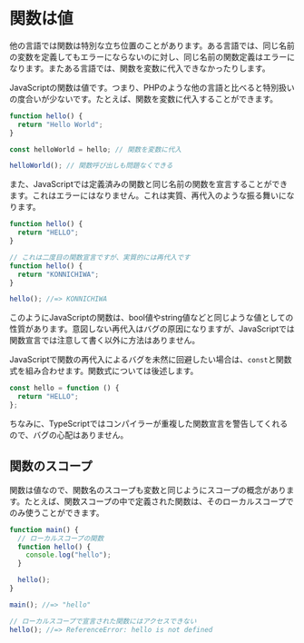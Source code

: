 # 関数は値

他の言語では関数は特別な立ち位置のことがあります。ある言語では、同じ名前の変数を定義してもエラーにならないのに対し、同じ名前の関数定義はエラーになります。またある言語では、関数を変数に代入できなかったりします。

JavaScriptの関数は値です。つまり、PHPのような他の言語と比べると特別扱いの度合いが少ないです。たとえば、関数を変数に代入することができます。

```javascript
function hello() {
  return "Hello World";
}

const helloWorld = hello; // 関数を変数に代入

helloWorld(); // 関数呼び出しも問題なくできる
```

また、JavaScriptでは定義済みの関数と同じ名前の関数を宣言することができます。これはエラーにはなりません。これは実質、再代入のような振る舞いになります。

```javascript
function hello() {
  return "HELLO";
}

// これは二度目の関数宣言ですが、実質的には再代入です
function hello() {
  return "KONNICHIWA";
}

hello(); //=> KONNICHIWA
```

このようにJavaScriptの関数は、bool値やstring値などと同じような値としての性質があります。意図しない再代入はバグの原因になりますが、JavaScriptでは関数宣言では注意して書く以外に方法はありません。

JavaScriptで関数の再代入によるバグを未然に回避したい場合は、`const`と関数式を組み合わせます。関数式については後述します。

```javascript
const hello = function () {
  return "HELLO";
};
```

ちなみに、TypeScriptではコンパイラーが重複した関数宣言を警告してくれるので、バグの心配はありません。

## 関数のスコープ

関数は値なので、関数名のスコープも変数と同じようにスコープの概念があります。たとえば、関数スコープの中で定義された関数は、そのローカルスコープでのみ使うことができます。

```javascript
function main() {
  // ローカルスコープの関数
  function hello() {
    console.log("hello");
  }

  hello();
}

main(); //=> "hello"

// ローカルスコープで宣言された関数にはアクセスできない
hello(); //=> ReferenceError: hello is not defined
```

